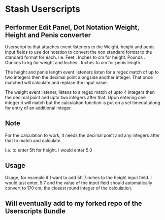 # Stash Userscripts

## Performer Edit Panel, Dot Notation Weight, Height and Penis converter

Userscript to that attaches event listeners to the Weight, height and penis input fields to use dot notation to convert the non standard format to the standard format for each. I.e. Feet . Inches to cm for height. Pounds . Ounces to kg for weight and Inches . Inches to cm for penis length

The height and penis length event listeners listen for a regex match of up to two integers then the decimal point alongside another integer. That once matched will calculate and replace the input value.

The weight event listener, listens to a regex match of upto 4 integers then the decimal point and upto two integers after that. Upon entering one integer it will match but the calculation function is put on a set timeout along for entry of an additional integer.

## Note

For the calculation to work, it needs the decimal point and any integers after that to match and calculate.

I.e. to enter 5ft for height. I would enter 5.0

## Usage

Usage, for example if I want to add 5ft 7inches to the height input field. I would just enter, 5.7 and the value of the input field should automatically convert to 170 cm, the closest round integer of the calculation.

## Will eventually add to my forked repo of the Userscripts Bundle